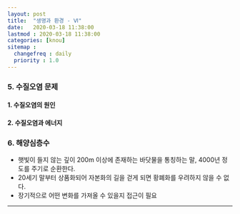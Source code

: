 ```yaml
---
layout: post
title:  "생명과 환경 - Ⅵ"
date:   2020-03-18 11:38:00 
lastmod : 2020-03-18 11:38:00
categories: [knou]
sitemap :
  changefreq : daily
  priority : 1.0
---
```



### 5. 수질오염 문제 

#### 1. 수질오염의 원인
#### 2. 수질오염과 에너지

### 6. 해양심층수
+ 햇빛이 들지 않는 깊이 200m 이상에 존재하는 바닷물을 통칭하는 말, 4000년 정도를 주기로 순환한다.
+ 20세기 말부터 상품화되어 자본화의 길을 걷게 되면 황폐화를 우려하지 않을 수 없다.
+ 장기적으로 어떤 변화를 가져올 수 있을지 접근이 필요


<hr>
